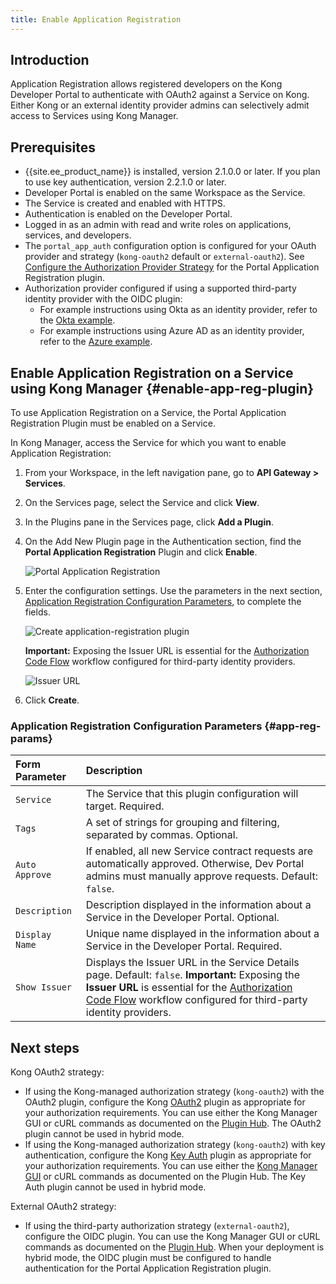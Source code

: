 ```yaml
---
title: Enable Application Registration
---
```


## Introduction
Application Registration allows registered developers on the Kong Developer Portal to
authenticate with OAuth2 against a Service on Kong. Either Kong or an
external identity provider admins can selectively admit access to Services using Kong Manager.

## Prerequisites
* {{site.ee_product_name}} is installed, version 2.1.0.0 or later. If you plan to use
key authentication, version 2.2.1.0 or later.
* Developer Portal is enabled on the same Workspace as the Service.
* The Service is created and enabled with HTTPS.
* Authentication is enabled on the Developer Portal.
* Logged in as an admin with read and write roles on applications, services, and
  developers.
* The `portal_app_auth` configuration option is configured for your OAuth provider
  and strategy (`kong-oauth2` default or `external-oauth2`). See
[Configure the Authorization Provider Strategy](/enterprise/{{page.kong_version}}/developer-portal/administration/application-registration/auth-provider-strategy) for the Portal Application Registration plugin.
* Authorization provider configured if using a supported third-party
  identity provider with the OIDC plugin:
  * For example instructions using Okta as an identity provider, refer to the
    [Okta example](/enterprise/{{page.kong_version}}/developer-portal/administration/application-registration/okta-config).
  * For example instructions using Azure AD as an identity provider, refer to the
    [Azure example](/enterprise/{{page.kong_version}}/developer-portal/administration/application-registration/azure-oidc-config).

## Enable Application Registration on a Service using Kong Manager {#enable-app-reg-plugin}

To use Application Registration on a Service, the Portal Application Registration
Plugin must be enabled on a Service.

In Kong Manager, access the Service for which you want to enable Application Registration:

1. From your Workspace, in the left navigation pane, go to **API Gateway > Services**.
2. On the Services page, select the Service and click **View**.
3. In the Plugins pane in the Services page, click **Add a Plugin**.
4. On the Add New Plugin page in the Authentication section, find the
   **Portal Application Registration** Plugin and click **Enable**.

   ![Portal Application Registration](/assets/images/docs/dev-portal/app-reg-plugin-panel.png)

5. Enter the configuration settings. Use the parameters in the next section,
   [Application Registration Configuration Parameters](#application-registration-configuration-parameters),
   to complete the fields.

   ![Create application-registration plugin](/assets/images/docs/dev-portal/create-app-reg-plugin-form.png)

   **Important:** Exposing
   the Issuer URL is essential for the
   [Authorization Code Flow](/enterprise/{{page.kong_version}}/developer-portal/administration/application-registration/3rd-party-oauth/#ac-flow)
   workflow configured for third-party identity providers.

   ![Issuer URL](/assets/images/docs/dev-portal/dev-portal-issuer-url.png)

6. Click **Create**.

### Application Registration Configuration Parameters {#app-reg-params}

| Form Parameter | Description                                                                       |
|:---------------|:----------------------------------------------------------------------------------|
| `Service` | The Service that this plugin configuration will target. Required. |
| `Tags` | A set of strings for grouping and filtering, separated by commas. Optional. |
| `Auto Approve` | If enabled, all new Service contract requests are automatically approved. Otherwise, Dev Portal admins must manually approve requests. Default: `false`. |
| `Description` | Description displayed in the information about a Service in the Developer Portal. Optional. |
| `Display Name` | Unique name displayed in the information about a Service in the Developer Portal. Required. |
| `Show Issuer` | Displays the Issuer URL in the Service Details page. Default: `false`. **Important:** Exposing the **Issuer URL** is essential for the [Authorization Code Flow](/enterprise/{{page.kong_version}}/developer-portal/administration/application-registration/3rd-party-oauth/#ac-flow) workflow configured for third-party identity providers. |

## Next steps

Kong OAuth2 strategy:

* If using the Kong-managed authorization strategy
(`kong-oauth2`) with the OAuth2 plugin, configure the Kong [OAuth2](/hub/kong-inc/oauth2/)
plugin as appropriate for your authorization requirements. You can use either the
Kong Manager GUI or cURL commands as documented on the [Plugin Hub](/hub/).
The OAuth2 plugin cannot be used in hybrid mode.
* If using the Kong-managed authorization strategy
(`kong-oauth2`) with key authentication, configure the Kong
[Key Auth](/hub/kong-inc/key-auth/) plugin as appropriate for your authorization
requirements. You can use either the
[Kong Manager GUI](/enterprise/{{page.kong_version}}/developer-portal/administration/application-registration/enable-key-auth-plugin)
or cURL commands as documented on the Plugin Hub. The Key Auth plugin
cannot be used in hybrid mode.

External OAuth2 strategy:

* If using the third-party authorization strategy
(`external-oauth2`), configure the OIDC plugin. You can use the Kong Manager GUI
or cURL commands as documented on the [Plugin Hub](/hub/kong-inc/openid-connect).
When your deployment is hybrid mode, the OIDC plugin must be configured to handle
authentication for the Portal Application Registration plugin.
